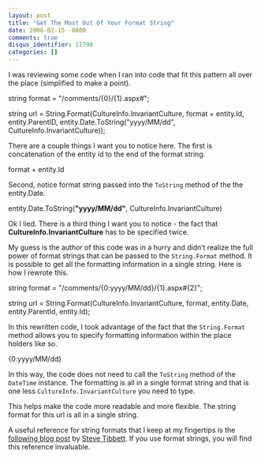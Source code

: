 ```yaml
---
layout: post
title: "Get The Most Out Of Your Format String"
date: 2006-02-15 -0800
comments: true
disqus_identifier: 11798
categories: []
---
```

I was reviewing some code when I ran into code that fit this pattern all
over the place (simplified to make a point).

string format = "/comments/{0}/{1}.aspx\#";

string url = String.Format(CultureInfo.InvariantCulture, format +
entity.Id, entity.ParentID, entity.Date.ToString("yyyy/MM/dd",
CultureInfo.InvariantCulture));

There are a couple things I want you to notice here. The first is
concatenation of the entity id to the end of the format string.

format + entity.Id

Second, notice format string passed into the `ToString` method of the
the entity.Date.

entity.Date.ToString(**"yyyy/MM/dd"**, CultureInfo.InvariantCulture)

Ok I lied. There is a third thing I want you to notice - the fact that
**CultureInfo.InvariantCulture** has to be specified twice.

My guess is the author of this code was in a hurry and didn’t realize
the full power of format strings that can be passed to the
`String.Format` method. It is possible to get all the formatting
information in a single string. Here is how I rewrote this.

string format = "/comments/{0:yyyy/MM/dd}/{1}.aspx\#{2}";

string url = String.Format(CultureInfo.InvariantCulture, format,
entity.Date, entity.ParentId, entity.Id);

In this rewritten code, I took advantage of the fact that the
`String.Format` method allows you to specify formatting information
within the place holders like so.

{0:yyyy/MM/dd}

In this way, the code does not need to call the `ToString` method of the
`DateTime` instance. The formatting is all in a single format string and
that is one less `CultureInfo.InvariantCulture` you need to type.

This helps make the code more readable and more flexible. The string
format for this url is all in a single string.

A useful reference for string formats that I keep at my fingertips is
the [following blog
post](http://blog.stevex.net/index.php/string-formatting-in-csharp/ "String Formatting in C# Reference")
by [Steve Tibbett](http://blog.stevex.net/ "Steve Tibbett Blog"). If you
use format strings, you will find this reference invaluable.

